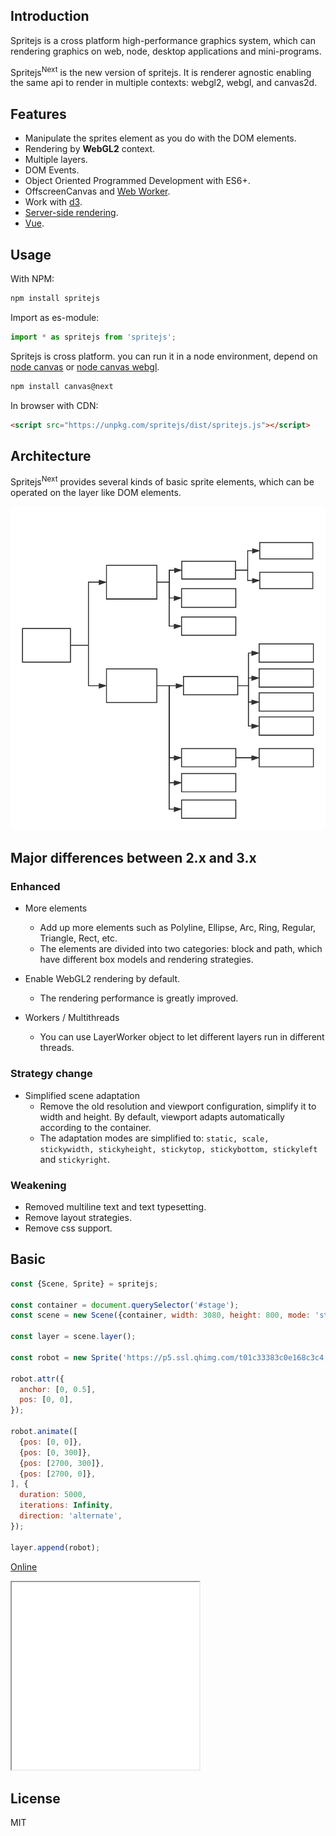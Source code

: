 ## Introduction

Spritejs is a cross platform high-performance graphics system, which can rendering graphics on web, node, desktop applications and mini-programs.

Spritejs<sup>Next</sup> is the new version of spritejs. It is renderer agnostic enabling the same api to render in multiple contexts: webgl2, webgl, and canvas2d.

## Features

- Manipulate the sprites element as you do with the DOM elements.
- Rendering by **WebGL2** context.
- Multiple layers.
- DOM Events.
- Object Oriented Programmed Development with ES6+.
- OffscreenCanvas and [Web Worker](/en/guide/worker).
- Work with [d3](https://github.com/d3/d3).
- [Server-side rendering](/en/guide/platforms).
- [Vue](http://vue.spritejs.org).

## Usage

With NPM:

```bash
npm install spritejs
```

Import as es-module:

```js
import * as spritejs from 'spritejs';
```

Spritejs is cross platform. you can run it in a node environment, depend on [node canvas](https://github.com/automatic/node-canvas) or [node canvas webgl](https://github.com/akira-cn/node-canvas-webgl).

```bash
npm install canvas@next
```

In browser with CDN:

```html
<script src="https://unpkg.com/spritejs/dist/spritejs.js"></script>
```

## Architecture

Spritejs<sup>Next</sup> provides several kinds of basic sprite elements, which can be operated on the layer like DOM elements.


![架构图](../assets/image/sprites.svg)

## Major differences between 2.x and 3.x

### Enhanced

- More elements
  - Add up more elements such as Polyline, Ellipse, Arc, Ring, Regular, Triangle, Rect, etc.
  - The elements are divided into two categories: block and path, which have different box models and rendering strategies.

- Enable WebGL2 rendering by default.
  - The rendering performance is greatly improved.

- Workers / Multithreads
  - You can use LayerWorker object to let different layers run in different threads.

### Strategy change

- Simplified scene adaptation
  - Remove the old resolution and viewport configuration, simplify it to width and height. By default, viewport adapts automatically according to the container.
  - The adaptation modes are simplified to: `static, scale, stickywidth, stickyheight, stickytop, stickybottom, stickyleft` and `stickyright`.

### Weakening

- Removed multiline text and text typesetting.
- Remove layout strategies.
- Remove css support.

## Basic

```js
const {Scene, Sprite} = spritejs;

const container = document.querySelector('#stage');
const scene = new Scene({container, width: 3080, height: 800, mode: 'stickyTop'});

const layer = scene.layer();

const robot = new Sprite('https://p5.ssl.qhimg.com/t01c33383c0e168c3c4.png');

robot.attr({
  anchor: [0, 0.5],
  pos: [0, 0],
});

robot.animate([
  {pos: [0, 0]},
  {pos: [0, 300]},
  {pos: [2700, 300]},
  {pos: [2700, 0]},
], {
  duration: 5000,
  iterations: Infinity,
  direction: 'alternate',
});

layer.append(robot);
```

[Online](http://next.spritejs.org/demo/#/doc/basic)

<iframe src="/demo/#/doc/basic" height="300"></iframe>

## License

MIT